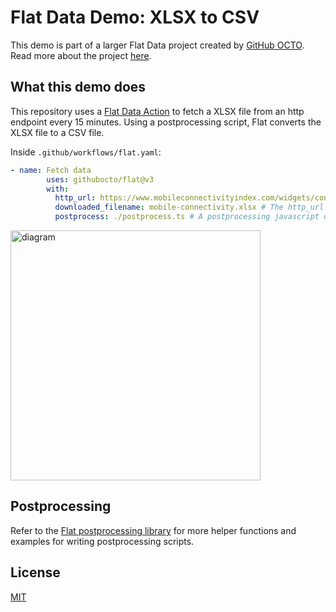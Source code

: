 # Flat Data Demo: XLSX to CSV

This demo is part of a larger Flat Data project created by [GitHub OCTO](https://octo.github.com/). Read more about the project [here](https://octo.github.com/projects/flat-data).

## What this demo does

This repository uses a [Flat Data Action](https://octo.github.com/blog/flat-data) to fetch a XLSX file from an http endpoint every 15 minutes. Using a postprocessing script, Flat converts the XLSX file to a CSV file.

Inside `.github/workflows/flat.yaml`:
```yaml
- name: Fetch data
        uses: githubocto/flat@v3
        with:
          http_url: https://www.mobileconnectivityindex.com/widgets/connectivityIndex/excel/MCI_Data_2020.xlsx
          downloaded_filename: mobile-connectivity.xlsx # The http_url gets saved and renamed in our repository as this file
          postprocess: ./postprocess.ts # A postprocessing javascript or typescript file written in Deno
```

<img src="https://raw.githubusercontent.com/githubocto/flat-demo-xlsx/readme-assets/assets/diagram.png" alt="diagram" width="400"/>

## Postprocessing

Refer to the [Flat postprocessing library](https://github.com/githubocto/flat-postprocessing) for more helper functions and examples for writing postprocessing scripts.

## License

[MIT](LICENSE)
